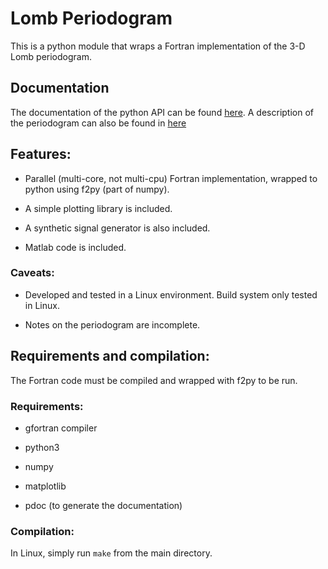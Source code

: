 # Lomb Periodogram

This is a python module that wraps a Fortran implementation of the 3-D Lomb periodogram.

## Documentation

The documentation of the python API can be found [here](https://pponsv.github.io/lomb_periodogram).
A description of the periodogram can also be found in [here](./doc/)

## Features:

- Parallel (multi-core, not multi-cpu) Fortran implementation, wrapped to python using f2py (part of numpy).

- A simple plotting library is included.

- A synthetic signal generator is also included.

- Matlab code is included.

### Caveats:

- Developed and tested in a Linux environment. Build system only tested in Linux.

- Notes on the periodogram are incomplete.

## Requirements and compilation:

The Fortran code must be compiled and wrapped with f2py to be run.

### Requirements:

- gfortran compiler

- python3

- numpy

- matplotlib

- pdoc (to generate the documentation)

### Compilation:

In Linux, simply run `make` from the main directory.
